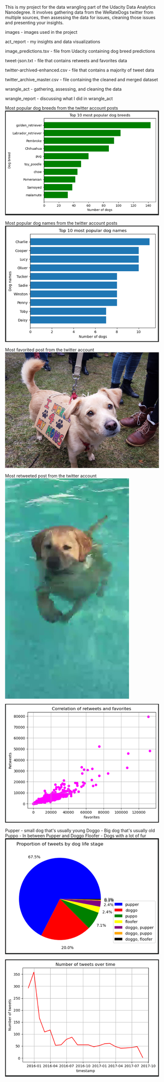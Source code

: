 This is my project for the data wrangling part of the Udacity Data Analytics Nanodegree. It involves gathering data from the WeRateDogs twitter from multiple sources, then assessing the data for issues, cleaning those issues and presenting your insights.

images - images used in the project

act_report - my insights and data visualizations

image_predictions.tsv - file from Udacity containing dog breed predictions

tweet-json.txt - file that contains retweets and favorites data

twitter-archived-enhanced.csv - file that contains a majority of tweet data

twitter_archive_master.csv - file containing the cleaned and merged dataset

wrangle_act - gathering, assessing, and cleaning the data

wrangle_report - discussing what I did in wrangle_act


Most popular dog breeds from the twitter account posts
![Dashboard](https://github.com/KyleNelsen/udacitydatawrangling/blob/main/images/dog_breeds.png)

Most popular dog names from the twitter account posts
![Dashboard](https://github.com/KyleNelsen/udacitydatawrangling/blob/main/images/dog_names.png)

Most favorited post from the twitter account
![Dashboard](https://github.com/KyleNelsen/udacitydatawrangling/blob/main/images/favorites_dog.jpg)

Most retweeted post from the twitter account
![Dashboard](https://github.com/KyleNelsen/udacitydatawrangling/blob/main/images/retweets_dog.jpg)

![Dashboard](https://github.com/KyleNelsen/udacitydatawrangling/blob/main/images/retweets_favorites.png)

Pupper - small dog that's usually young
Doggo - Big dog that's usually old
Puppo - In between Pupper and Doggo
Floofer - Dogs with a lot of fur
![Dashboard](https://github.com/KyleNelsen/udacitydatawrangling/blob/main/images/stage.png)

![Dashboard](https://github.com/KyleNelsen/udacitydatawrangling/blob/main/images/tweets_time.png)
